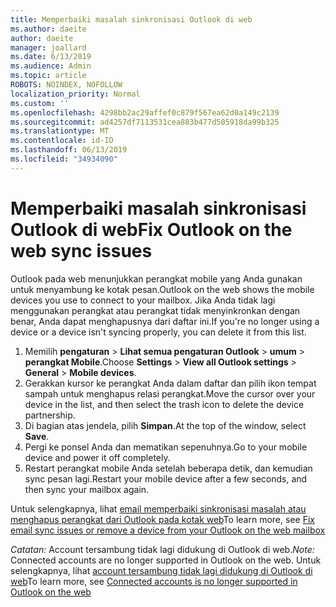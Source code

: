 ```yaml
---
title: Memperbaiki masalah sinkronisasi Outlook di web
ms.author: daeite
author: daeite
manager: joallard
ms.date: 6/13/2019
ms.audience: Admin
ms.topic: article
ROBOTS: NOINDEX, NOFOLLOW
localization_priority: Normal
ms.custom: ''
ms.openlocfilehash: 4298bb2ac29affef0c879f567ea62d0a149c2139
ms.sourcegitcommit: ad4257df7113531cea883b477d505918da99b325
ms.translationtype: MT
ms.contentlocale: id-ID
ms.lasthandoff: 06/13/2019
ms.locfileid: "34934090"
---
```

# <a name="fix-outlook-on-the-web-sync-issues"></a><span data-ttu-id="94ac5-102">Memperbaiki masalah sinkronisasi Outlook di web</span><span class="sxs-lookup"><span data-stu-id="94ac5-102">Fix Outlook on the web sync issues</span></span>

<span data-ttu-id="94ac5-103">Outlook pada web menunjukkan perangkat mobile yang Anda gunakan untuk menyambung ke kotak pesan.</span><span class="sxs-lookup"><span data-stu-id="94ac5-103">Outlook on the web shows the mobile devices you use to connect to your mailbox.</span></span> <span data-ttu-id="94ac5-104">Jika Anda tidak lagi menggunakan perangkat atau perangkat tidak menyinkronkan dengan benar, Anda dapat menghapusnya dari daftar ini.</span><span class="sxs-lookup"><span data-stu-id="94ac5-104">If you're no longer using a device or a device isn't syncing properly, you can delete it from this list.</span></span>

1. <span data-ttu-id="94ac5-105">Memilih **pengaturan** > **Lihat semua pengaturan Outlook** > **umum** > **perangkat Mobile**.</span><span class="sxs-lookup"><span data-stu-id="94ac5-105">Choose **Settings** > **View all Outlook settings** > **General** > **Mobile devices**.</span></span>
1. <span data-ttu-id="94ac5-106">Gerakkan kursor ke perangkat Anda dalam daftar dan pilih ikon tempat sampah untuk menghapus relasi perangkat.</span><span class="sxs-lookup"><span data-stu-id="94ac5-106">Move the cursor over your device in the list, and then select the trash icon to delete the device partnership.</span></span>
1. <span data-ttu-id="94ac5-107">Di bagian atas jendela, pilih **Simpan**.</span><span class="sxs-lookup"><span data-stu-id="94ac5-107">At the top of the window, select **Save**.</span></span>
1. <span data-ttu-id="94ac5-108">Pergi ke ponsel Anda dan mematikan sepenuhnya.</span><span class="sxs-lookup"><span data-stu-id="94ac5-108">Go to your mobile device and power it off completely.</span></span>
1. <span data-ttu-id="94ac5-109">Restart perangkat mobile Anda setelah beberapa detik, dan kemudian sync pesan lagi.</span><span class="sxs-lookup"><span data-stu-id="94ac5-109">Restart your mobile device after a few seconds, and then sync your mailbox again.</span></span>

<span data-ttu-id="94ac5-110">Untuk selengkapnya, lihat [email memperbaiki sinkronisasi masalah atau menghapus perangkat dari Outlook pada kotak web](https://support.office.com/article/775ed31c-05bd-4ee4-b1b3-33fad7b5b992)</span><span class="sxs-lookup"><span data-stu-id="94ac5-110">To learn more, see [Fix email sync issues or remove a device from your Outlook on the web mailbox](https://support.office.com/article/775ed31c-05bd-4ee4-b1b3-33fad7b5b992)</span></span>

<span data-ttu-id="94ac5-111">*Catatan:* Account tersambung tidak lagi didukung di Outlook di web.</span><span class="sxs-lookup"><span data-stu-id="94ac5-111">*Note:* Connected accounts are no longer supported in Outlook on the web.</span></span> <span data-ttu-id="94ac5-112">Untuk selengkapnya, lihat [account tersambung tidak lagi didukung di Outlook di web](https://support.office.com/article/5cc526bf-e928-4a99-8b9f-5e089df7d887)</span><span class="sxs-lookup"><span data-stu-id="94ac5-112">To learn more, see [Connected accounts is no longer supported in Outlook on the web](https://support.office.com/article/5cc526bf-e928-4a99-8b9f-5e089df7d887)</span></span>